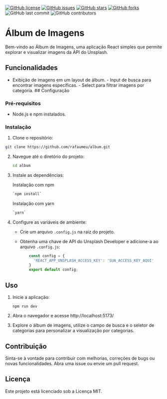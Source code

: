 

[![GitHub license](https://img.shields.io/github/license/rafaumeu/album)](https://github.com/rafaumeu/album/blob/main/LICENSE)
[![GitHub issues](https://img.shields.io/github/issues/rafaumeu/album)](https://github.com/rafaumeu/album/issues)
[![GitHub stars](https://img.shields.io/github/stars/rafaumeu/album)](https://github.com/rafaumeu/album/stargazers)
[![GitHub forks](https://img.shields.io/github/forks/rafaumeu/album)](https://github.com/rafaumeu/album/network)
![GitHub last commit](https://img.shields.io/github/last-commit/rafaumeu/album)
![GitHub contributors](https://img.shields.io/github/contributors/rafaumeu/album)


# Álbum de Imagens 
 Bem-vindo ao Álbum de Imagens, uma aplicação React simples que permite explorar e visualizar imagens da API do Unsplash.  

## Funcionalidades  
- Exibição de imagens em um layout de álbum. - Input de busca para encontrar imagens específicas. - Select para filtrar imagens por categoria.  ## Configuração

### Pré-requisitos  
- Node.js e npm instalados.  
### Instalação 

1. Clone o repositório:     
```bash    
git clone https://github.com/rafaumeu/album.git
```

2.  Navegue até o diretório do projeto:
    
    ```bash
    cd album
    ```
    
3.  Instale as dependências:
    
    Instalação com npm

    ```bash
    `npm install`
    ```
    
    Instalação com yarn
     
    ```bash
    `yarn`
    ```
    
    
4.  Configure as variáveis de ambiente:
    
    *   Crie um arquivo `.config.js` na raiz do projeto.
        
    *   Obtenha uma chave de API do Unsplash Developer e adicione-a ao arquivo `.config.js`:
        
        ```js
            const config = {
              'REACT_APP_UNSPLASH_ACCESS_KEY': 'SUA_ACCESS_KEY_AQUI'
            }
            export default config;

        ```
        

Uso
---

1.  Inicie a aplicação:
    
    ```node
    npm run dev
    ```
    
2.  Abra o navegador e acesse http://localhost:5173/
    
3.  Explore o álbum de imagens, utilize o campo de busca e o seletor de categorias para personalizar a visualização por categorias.
    

Contribuição
------------

Sinta-se à vontade para contribuir com melhorias, correções de bugs ou novas funcionalidades. Abra uma issue ou envie um pull request.

Licença
-------

Este projeto está licenciado sob a Licença MIT.

